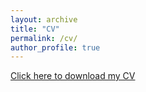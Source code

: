 ```yaml
---
layout: archive
title: "CV"
permalink: /cv/
author_profile: true
---
```


[Click here to download my CV](files/RESUME_M_AGOSTINA_ZULLI.pdf)
